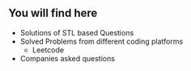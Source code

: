## You will find here
- Solutions of STL based Questions
- Solved Problems from different coding platforms
  - Leetcode
- Companies asked questions
